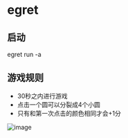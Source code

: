 # egret

## 启动
 egret run -a

 ## 游戏规则
 - 30秒之内进行游戏
 - 点击一个圆可以分裂成4个小圆
 - 只有和第一次点击的颜色相同才会+1分

![image](https://user-images.githubusercontent.com/52196558/131633390-482d9685-eb4a-41ac-b4ec-97ce11ee0d05.png)

 
